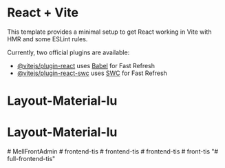 # React + Vite

This template provides a minimal setup to get React working in Vite with HMR and some ESLint rules.

Currently, two official plugins are available:

- [@vitejs/plugin-react](https://github.com/vitejs/vite-plugin-react/blob/main/packages/plugin-react/README.md) uses [Babel](https://babeljs.io/) for Fast Refresh
- [@vitejs/plugin-react-swc](https://github.com/vitejs/vite-plugin-react-swc) uses [SWC](https://swc.rs/) for Fast Refresh
# Layout-Material-Iu
# Layout-Material-Iu
#   M e l l F r o n t A d m i n  
 #   f r o n t e n d - t i s  
 #   f r o n t e n d - t i s  
 #   f r o n t e n d - t i s  
 #   f r o n t - t i s  
 "# full-frontend-tis" 
